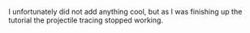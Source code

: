 I unfortunately did not add anything cool, but as I was finishing up the tutorial the projectile tracing stopped working.
